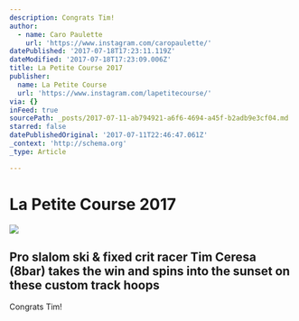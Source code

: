 ```yaml
---
description: Congrats Tim!
author:
  - name: Caro Paulette
    url: 'https://www.instagram.com/caropaulette/'
datePublished: '2017-07-18T17:23:11.119Z'
dateModified: '2017-07-18T17:23:09.006Z'
title: La Petite Course 2017
publisher:
  name: La Petite Course
  url: 'https://www.instagram.com/lapetitecourse/'
via: {}
inFeed: true
sourcePath: _posts/2017-07-11-ab794921-a6f6-4694-a45f-b2adb9e3cf04.md
starred: false
datePublishedOriginal: '2017-07-11T22:46:47.061Z'
_context: 'http://schema.org'
_type: Article

---
```

# La Petite Course 2017
![](https://the-grid-user-content.s3-us-west-2.amazonaws.com/1e17258c-3ddc-4a0c-afc6-035a3b6f67fc.jpg)

## Pro slalom ski & fixed crit racer Tim Ceresa (8bar) takes the win and spins into the sunset on these custom track hoops

Congrats Tim!